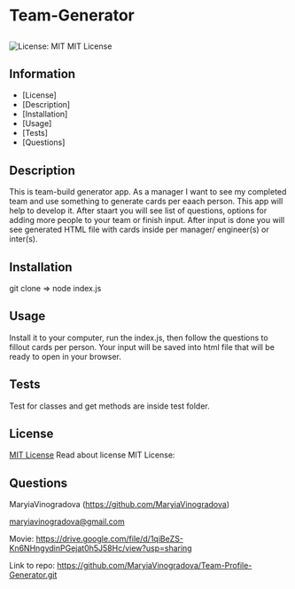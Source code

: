 # Team-Generator 

  ## 
  ![License: MIT](https://img.shields.io/badge/License-MIT-yellow.svg)
  MIT License
  ## Information
  - [License] 
  - [Description] 
  - [Installation] 
  - [Usage] 
  - [Tests] 
  - [Questions] 

  ## Description
  This is team-build generator app. As a manager I want to see my completed team and use something to generate cards per eaach person. This app will help to develop it. After staart you will see list of questions, options for adding more people to your team or finish input. After input is done you will see generated HTML file with cards inside per manager/ engineer(s) or inter(s). 

  ## Installation
  git clone => node index.js

  ## Usage
  Install it to your computer, run the index.js, then follow the questions to fillout cards per person. Your input will be saved into html file that will be ready to open in your browser.

  ## Tests
  Test for classes and get methods are inside test folder.

  ## License
  [MIT License](https://opensource.org/licenses/MIT)
  Read about license MIT License:

  ## Questions
  MaryiaVinogradova (https://github.com/MaryiaVinogradova)

  maryiavinogradova@gmail.com




  Movie:
  https://drive.google.com/file/d/1qiBeZS-Kn6NHngydinPGejat0h5J58Hc/view?usp=sharing

  Link to repo:
  https://github.com/MaryiaVinogradova/Team-Profile-Generator.git
